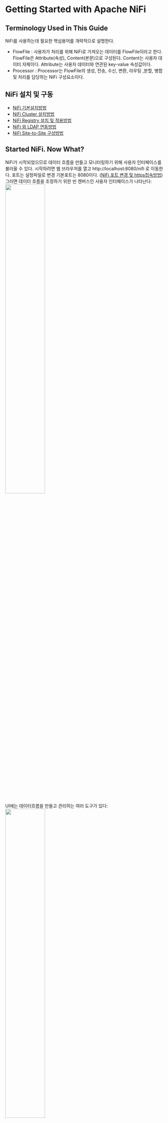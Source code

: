 # Getting Started with Apache NiFi
## Terminology Used in This Guide
NiFi를 사용하는데 필요한 핵심용어를 개략적으로 설명한다.
- FlowFile : 사용자가 처리를 위해 NiFi로 가져오는 데이터를 FlowFile이라고 한다. FlowFile은 Attribute(속성), Content(본문)으로 구성된다. Content는 사용자 데이터 자체이다. Attribute는 사용자 데이터와 연관된 key-value 속성값이다.
- Processor : Processor는 FlowFile의 생성, 전송, 수신, 변환, 라우팅 ,분할, 병합 및 처리를 담당하는 NiFi 구성요소이다.
## NiFi 설치 및 구동
- [NiFi 기본설치방법](./docs/tutorial_install.md)
- [NiFi Cluster 설치방법](./docs/tutorial_cluster_install.md)
- [NiFi Registry 설치 및 적용방법](./docs/tutorial_registry.md)
- [NiFi 와 LDAP 연동방법](./docs/tutorial_nifi_ldap.md)
- [NiFi Site-to-Site 구성방법](./docs/tutorial_S2S_install.md)

## Started NiFi. Now What?
NiFi가 시작되었으므로 데이터 흐름을 만들고 모니터링하기 위해 사용자 인터페이스를 불러올 수 있다. 시작하려면 웹 브라우저를 열고 http://localhost:8080/nifi 로 이동한다. 포트는 설정파일로 변경 기본포트는 8080이다. ([NiFi 포트 변경 및 https접속방법](./docs/tutorial_conf.md))<br/>
그러면 데이터 흐름을 조정하기 위한 빈 캔버스인 사용자 인터페이스가 나타난다:<br/>
<image src='./image/new-flow.png' width='50%' height='50%'/><br/>
UI에는 데이터흐름을 만들고 관리하는 여러 도구가 있다:<br/>
<image src='./image/nifi-toolbar-components.png' width='50%' height='50%'/><br/>

- Components Toolbar : NiFi에서 사용하는 컴포넌트들이 있다. 이 컴포넌트를 클릭하여 드래그&드롭으로 캔버스에 컴포넌트를 등록시킬 수 있다.
- Status Bar : NiFi의 현재 상황을 볼 수 있다. 실행되고 있는 태스크, Processor수 정보와 오류정보, 클러스터 노드 정보 등을 제공한다.
- Search : NiFi에 등록된 Processor, Connection을 검색할 수 있다.
- Operate Palette : NiFi컴포넌트들의 설정, 활성화/비활성화, 시작/정지, 템플릿 생성/등록, 컴포넌트 복사/붙여넣기, Processor Group 화, 컴포넌트 색 변경, 컴포넌트 삭제 등을 제공한다. 캔버스에서 컴포넌트를 선택하면, 상황에 따라 버튼들이 활성화된다. 또, 캔버스에서 Shift + 선택 또는 Shift + 선택영역 드래그를 통해 여러 개의 컴포넌트 선택 할 수 있다. (참고로, Ctrl + r은 새로고침이다.)

글로벌 메뉴에는 다음과 같은 옵션이 있다:<br/>
<image src='./image/global-menu.png' width='20%' height='20%' /><br/>

- Summary : NiFi에 등록된 컴포넌트들을 종합적으로 보고, 검색할 수 있다.
- Counter : 특정 Processor에서 발생시키는 카운트 정보를 제공한다.
- Bulletin Board : 시스템의 문제 등을 볼 수 있다.
- Data Provenance : 데이터를 추적할 수 있다.
- Controller Settings : FlowFile Controller의 설정(쓰레드 개수)과 DB Poll, Cache 서비스와 같은 컨트롤러 서비스를 관리한다.
- Flow Configuration History : FlowFile의 등록, 삭제, 변경 등의 이력을 제공한다.
- Users, Polices : 사용자 및 권한을 관리 한다. 인증시스템(Https, Kerberos, Ldap 등)이 활성화된 경우에만 메뉴가 보인다.
- Templates : Processor와 그 들의 연결정보인 Connection 컴포넌트를 속성까지도 유지 한 체 템플릿화 할 수 있는데, 이렇게 등록된 템플릿을 조회하고, 내려받을 수 있는 기능을 제공한다.
- Help : 도움말을 제공한다.
- About : NiFi버전 정보를 제공한다

NiFi는 Process 등록 및 연결을 통해 모든 연계흐름을 작성한다. 간단한 연계 흐름 작성을 예제로 Process 등록 및 연결을 설명한다.
### Adding a Processor
캔버스에 Processor를 추가하여 연계흐름 생성을 시작한다. 데이터의 시작과 종료를 모두 Processor로 수행하므로 가장 많이 사용하는 기본 기능이다.
- 화면왼쪽상단의 Processor 아이콘(<image src='./image/iconProcessor.png' width='2%' height='2%'/>)을 캔버스로 드래그하면 추가 할 Processor를 선택할 수 있는 대화 상자가 표시된다: <br/>
<image src='./image/add-processor.png' width='43%' height='43%'/><br/>
- 사용할 Processor를 목록에서 선택하고, ADD버튼을 눌러 등록한다.(여기서는 예제로  GenerateFlowFile Processor을 선택)
<image src='./image/image14.png'/><br/>
- 동일한 방식으로 Log를 출력할 때 쓰는 Log Attribute Processor를 등록한다.<br/>
<image src='./image/image15.png'/><br/> 
- 아래와 같이 Processor를 구성한다.<br/>
<image src='./image/image17.png'/><br/> 

### Connecting Processor
NiFi는 RelationShip을 통해 각 Processor에서 처리한 FlowFile을 어느 Processor로 보낼지 라우팅을 할 수 있다. Processor가 FlowFile 처리를 마치면 연결된 RelationShip으로 FlowFile을 전송한다. 예제에서는 GenerateFlowFile -> LogAttribute로 FlowFile을 전송한다.

- GenerateFlowFile에 마우스를 오버하면 RelationShip을 설정하는 화살표가 나타난다. 이 화살표를 드래그하여 아래의 LogAttribute에 연결한다.<br/>
<image src='./image/image18.png'/><br/>
- 이 연결에 포함할 RelationShip을 선택할 수 있는 대화상자가 나타난다. 예제에서는 success를 선택한다.<br/>
<image src='./image/connection-details.png' width='43%' height='43%'/><br/>
- 설정 탭을 클릭하면 이 연결의 작동 방식을 구성하기 위한 옵션을 보여준다.<br/>
<image src='./image/connection-settings.png' width='43%' height='43%'/><br/>
  - name : Connection의 이름을 지정 할 수 있다. 그렇지 않으면 이름은 선택한 RelationShip을 기반으로 한다.
  - FlowFile Expiration : 데이터의 만료시간을 설정할 수 있다. 기본적으로 O sec로 설정된다.(무한대) 특정 만료시간에 도달하게 되면 대기중인 FlowFile이 삭제된다.
  - Back Pressure Object Threshold, Size Threshold : Back Pressure 임계치를 FlowFile 개수 또는 사이즈로 조절할 수 있다. 데이터를 가져오는 Processor는 임계치에 도달하게되면 시스템이 복구 할수 있도록 새 데이터 가져오기를 중지한다.
  - Prioritizers : FlowFile을 처리하기 위한 우선순위 정책을 설정한다. 여러개의 우선순위 정책이 활성화 된 경우 먼저 나열된 우선 순위가 먼저 평가된다.
- 아래와 같이 Relationship을 구성한다.<br/>
<image src='./image/image19.png'/><br/>
GenerateFlowFile Processor의 경고아이콘(<image src='./image/iconAlert.png' width='2%' height='2%'/>)이 중지아이콘(<image src='./image/iconStop.png' width='2%' height='2%'/>)으로 변경된 것을 볼 수 있다. 그러나 LogAttribute Processor는 success 관계가 아무것도 연결되지 않아 경고아이콘(<image src='./image/iconAlert.png' width='2%' height='2%'/>)으로 남아 있는걸 볼 수 있다. 이는 LogAttribute Processor의 success 관계를 "Auto Terminated"로 보내 연계 흐름이 완료된 것으로 간주되게 변경해야 한다.

### Configure Processor
Configure를 통해 각 Processor의 세부설정을 수정한다. 예시에서는 GenerateFlowFile, LogAttribute의 몇몇 설정정보를 변경하고 저장한다.

- GenerateFlowFile Processor에서 오른쪽 마우스버튼을 클릭하고 Configure를 선택한다.<br/>
<image src='./image/image20.png'/><br/>
- SCHEDULING 탭의 Run Schedule를 0 sec에서 5 sec로 수정한다.<br/>
<image src='./image/image21.png'/><br/>
- PROPERTIES 탭의 Custom Text에 Hello World!를 입력하고 OK버튼을 클릭한다.<br/>
<image src='./image/image22.png'/><br/>
- 동일한 방식으로 LogAttribute의 세부 설정을 수정한다.
  - SETTING탭의 Automatically Terminate Relationships의 success항목을 체크한다.
  - PROPERTIES 탭의 Log PayLoad를 true로 수정한다.
<br/>
※ 아래와 같이 Processor에 느낌표가 표시되면 세부설정이 유효하지  아직 구동할 준비가 되지 않았다는 표시이다. 위의 설정을 다시 체크해보시기 바란다.<br/>
<image src='./image/image16.png'/><br/>

### Starting and Stopping Processors
- 구동할 Processor를 선택하고 [Operate Palette](#started-nifi-now-what)의 시작 버튼을 클릭한다.<br/>
<img src='./image/image23.png'/><br/>
- 정지할 Processor를 선택하고 [Operate Palette](#started-nifi-now-what)의  정지 버튼을 클릭한다.<br/>
<img src='./image/image24.png'/><br/>

### 연계이력 확인
- [Global Menu - Data Provenance](#started-nifi-now-what)메뉴를 선택한다.<br/>
- 조회버튼을 클릭하고 선택한 항목의 View Details를 클릭한다.<br/>
<img src="./image/image25.png"></img>
- Content 탭의 VIEW를 클릭하고 본문내용이 Hello World!인지 확인한다.<br/>
<img src="./image/image26.png"></img><img src="./image/image27.png"></img><br/>

## What Processors are Available
효과적인 데이터 흐름을 생성하려면 사용자가 사용할 수 있는 Processor유형을 이해해야 한다. NiFi는 다양한 시스템에서 데이터를 수집하고 데이터를 라우팅, 변환, 처리, 분할 및 집계하고 여러 시스템에 데이터를 전송하는 다양한 Processor를 포함하고 있다. 가장 자주 사용되는 Processor를 기능별로 분류한다.
### Data Transformation
- CompressContent: FlowFile 본문 압축 또는 압축해제
- ConvertCharacterSet: FlowFile 본문의 Character Set 변환
- EncryptContent: FlowFile 본문 암호화 또는 복호화
- ReplaceText(*): 정규표현식을 사용하여 Text 본문 수정
- TransformXml: XML본문에 XSLT 변환적용
- JoltTransformJSON(*): JSON본문에 JOLT 변환적용
### Routing and Mediation
- ControlRate: 데이터가 후속 프로세서로 전송되는 속도 제어
- DetectDuplicate: 사용자 정의 기준에 따라 중복 FlowFile 확인
- DistributeLoad: 사용자가 정의한 Relationship으로 데이터를 로드밸런싱 또는 일부샘플데이터만 전송
- MonitorActivity: 사용자가 정의한 기간동안 데이터 흐름이 없으면 알림 발생. 데이터 흐름이 다시 재개 될때 선택적으로 알림 발생
- RouteOnAttribute(*): 속성의 내용에 따라 FlowFile을 라우팅
- ScanAttribute: FlowFile의 속성이 사용자가 정의한 사전에 있는 용어와 일치하는지 확인
- RouteOnContent(*): 정규표현식을 사용하여 본문의 내용에 따라 FlowFile을 라우팅
- ScanContent: FlowFile의 본문이 사용자가 정의한 사전에 있는 용어와 일치하는지 확인
- ValidateXml: XML 스키마에 대한 XML 본문 유효성 검사
### Database Access
- ConvertJSONToSQL(*): JSON 문서를 INSERT 또는 UPDATE SQL로 변환
- ExecuteSQL(*): 사용자 정의한 SELECT SQL을 실행하고 결과를 Avro 형식으로 반환
- PutSQL(*): FlowFile의 내용에 정의된 SQL문을 실행하여 Database 업데이트
- SelectHiveQL: Apache Hive 데이터베이스에 대해 사용자 정의 SELECT HiveQL을 실행하여 결과를 Avro 또는 CSV 형식으로 반환
- PutHiveQL: FlowFile의 내용에 정의된 HiveQL문을 실행하여 Database 업데이트
### Attribute Extraction
- EvaluateJsonPath(*): JSON문서를 사용자가 정의한 JSONPath 표현식을 이용하여 FlowFile 본문을 바꾸거나 속성으로 추출
- EvaluateXPath: XML문서를 사용자가 정의한 XPath 표현식을 이용하여 FlowFile 본문을 바꾸거나 속성으로 추출
- EvaluateXQuery: XML문서를 사용자가 정의한 XQuery 쿼리를 이용하여 FlowFile 본문을 바꾸거나 속성으로 추출
- ExtractText(*): Text문서를 사용자가 정의한 정규표현식을 이용하여 속성으로 추출
- HashAttribute: 사용자가 정의한 속성목록에 대해 해싱함수를 수행
- HashContent: FlowFile 본문에 대해 해싱함수를 수행하고 해시 값을 속성에 추가
- IdentifyMimeType: FlowFile에 사용되는 MIME 유형을 식별
- UpdateAttribute(*): FlowFile에 사용자가 정의한 속성을 추가 및 업데이트
### System Interaction
- ExecuteProcess(*): 사용자가 정의한 OS명령을 실행. OS 명령의 표준출력으로 기록된 내용이 FlowFile의 본문으로 리다이렉션됨.
- ExecuteStreamCommand(*): 사용자가 정의한 OS명령을 실행. FlowFile의 본문은 선택적으로 OS명령의 표준입력으로 전달됨. OS명령의 표준출력으로 기록된 내용이 FlowFile의 본문으로 리다이렉션됨.
### Data Ingestion
- GetFile(*): 로컬디스크의 파일내용을 NiFi로 전달
- GetFTP(*): FTP를 통해 원격파일의 내용을 NiFi로 전달
- GetSFTP(*): SFTP를 통해 원격파일의 내용을 NiFi로 전달
- GetJMSQueue: JMS 큐에서 메시지를 다운로드하고 JMS 메시지 내용을 NiFi로 전달
- GetJMSTopic: JMS 토픽에서 메시지를 다운로드하고 JMS 메시지 내용을 NiFi로 전달
- GetHTTP: HTTP 또는 HTTPS 기반 URL을 통해 다운로드한 메시지를 NiFi로 전달 
- ListenHTTP: HTTP(HTTPS)서버를 시작하고 들어오는 요청을 수신. 들어오는 POST 요청의 경우, 요청내용이 FlowFile에 기록됨. 200응답이 반환
- ListenUDP: 들어오는 UDP패킷을 수신하고 FlowFile을 생성
- GetHDFS: HDFS에서 사용자가 지정한 디렉토리를 모니터링. 새파일이 HDFS에 들어갈 때마다 NiFi로 전달
- ListHDFS/FetchHDFS: ListHDFS는 HDFS의 사용자 지정 디렉터리를 모니터링하고 발견되는 각 파일의 파일 이름이 포함 된 FlowFile을 내 보냅니다. 이러한 FlowFile은 클러스터 전체에서 팬 아웃되어 FetchHDFS 프로세서로 전송 될 수 있으며, 이는 해당 파일의 실제 콘텐츠를 가져오고 HDFS에서 가져온 콘텐츠가 포함 된 FlowFile을 내보내는 역할을합니다. GetHDFS와의 차이점은 클러스터 구성일 경우, GetHDFS는 Primary node에서만 동작하고 ListHDFS/FetchHDFS는 클러스터 전체에서 콘텐츠를 가져오는 작업을 동작한다.

## 출처
- https://nifi.apache.org/docs/nifi-docs/html/getting-started.html
